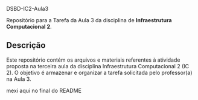 DSBD-IC2-Aula3

Repositório para a Tarefa da Aula 3 da disciplina de **Infraestrutura Computacional 2**.

## Descrição

Este repositório contém os arquivos e materiais referentes à atividade proposta na terceira aula da disciplina Infraestrutura Computacional 2 (IC 2). O objetivo é armazenar e organizar a tarefa solicitada pelo professor(a) na Aula 3.








mexi aqui no final do README
